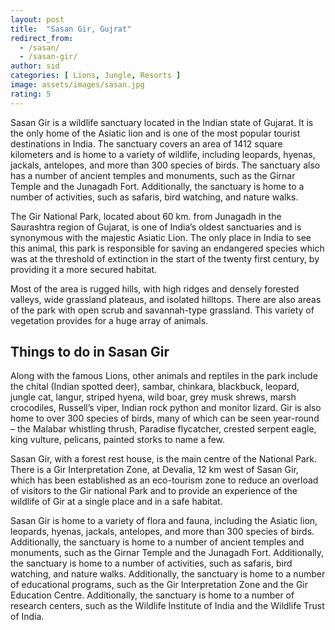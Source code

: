 ```yaml
---
layout: post
title:  "Sasan Gir, Gujrat"
redirect_from:
  - /sasan/
  - /sasan-gir/
author: sid
categories: [ Lions, Jungle, Resorts ]
image: assets/images/sasan.jpg
rating: 5
---
```

Sasan Gir is a wildlife sanctuary located in the Indian state of Gujarat. It is the only home of the Asiatic lion and is one of the most popular tourist destinations in India. The sanctuary covers an area of 1412 square kilometers and is home to a variety of wildlife, including leopards, hyenas, jackals, antelopes, and more than 300 species of birds. The sanctuary also has a number of ancient temples and monuments, such as the Girnar Temple and the Junagadh Fort. Additionally, the sanctuary is home to a number of activities, such as safaris, bird watching, and nature walks.

The Gir National Park, located about 60 km. from Junagadh in the Saurashtra region of Gujarat, is one of India’s oldest sanctuaries and is synonymous with the majestic Asiatic Lion. The only place in India to see this animal, this park is responsible for saving an endangered species which was at the threshold of extinction in the start of the twenty first century, by providing it a more secured habitat. 

Most of the area is rugged hills, with high ridges and densely forested valleys, wide grassland plateaus, and isolated hilltops. There are also areas of the park with open scrub and savannah-type grassland. This variety of vegetation provides for a huge array of animals. 

<h2>Things to do in Sasan Gir</h2>

Along with the famous Lions, other animals and reptiles in the park include the chital (Indian spotted deer), sambar, chinkara, blackbuck, leopard, jungle cat, langur, striped hyena, wild boar, grey musk shrews, marsh crocodiles, Russell’s viper, Indian rock python and monitor lizard.  Gir is also home to over 300 species of birds, many of which can be seen year-round – the Malabar whistling thrush, Paradise flycatcher, crested serpent eagle, king vulture, pelicans, painted storks to name a few.

Sasan Gir, with a forest rest house, is the main centre of the National Park. There is a Gir Interpretation Zone, at Devalia, 12 km west of Sasan Gir, which has been established as an eco-tourism zone to reduce an overload of visitors to the Gir national Park and to provide an experience of the wildlife of Gir at a single place and in a safe habitat.

Sasan Gir is home to a variety of flora and fauna, including the Asiatic lion, leopards, hyenas, jackals, antelopes, and more than 300 species of birds. Additionally, the sanctuary is home to a number of ancient temples and monuments, such as the Girnar Temple and the Junagadh Fort. Additionally, the sanctuary is home to a number of activities, such as safaris, bird watching, and nature walks. Additionally, the sanctuary is home to a number of educational programs, such as the Gir Interpretation Zone and the Gir Education Centre. Additionally, the sanctuary is home to a number of research centers, such as the Wildlife Institute of India and the Wildlife Trust of India.


<div class="pa-carousel-widget" style="width:100%; height:480px; display:none;"
  data-link="https://www.tripadvisor.in/Attractions-g4468377-Activities-Sasan_Gir_Gir_National_Park_Gir_Somnath_District_Gujarat.html"
  data-title="Sasan Gir, Gujrat"
  data-description="Lions and Jungle resorts in Sasan Gir"
  data-delay="3">
  <object data="https://lh3.googleusercontent.com/CXoKj8hxQcWdNZ1IN3857csjmWm87wU35OsgP5ps2EDGYDNDqq2OWPF-q3l8wZ2QBSj_hxEnjUdMKxU7LZ3Bga12ZIC2reZ6T9_9TlbNjEhAC1li-owJcb58J4QxSUmSeoUYDHP7az8=w1920-h1080"></object>
  <object data="https://lh3.googleusercontent.com/h_AQZ2mVKy6Ngx8vlJtMu_Q0d9COhvKJv92zBwGlBRlm68VQzue0-p4RyNSXC0slJ0BqMa7aNollojGkqkjM88-DFOj4dWvjM4nqxVE8WVRbMGVptaPX1ft-UcV_pYqyOqc-6Ihpg2M=w1920-h1080"></object>
  <object data="https://lh3.googleusercontent.com/67NdnZFxqgGP4bUlw4SwwVI8l7QGilC8AYM2g_5OHIITZPUiJWKV0Hqo6Be9-iQF4M0cs35Sn4EBDe3eBn_v99ZuY_P6Q0EWdNOgY3oMATxE0AdD_cqmass42bv2fsXmR5WutTlxgmM=w1920-h1080"></object>
  <object data="https://lh3.googleusercontent.com/OwdLqCJRH1pimS_I68Vfb3uyLf4qt3XMGtL8uUGJZNP-zt6Bg88NtIMzA1RyRboDsUjqXI5Ax3XpJTz8kytihxO5Eukjdn2yltruP_K1ncyGySo4eXj9ADsYKnhI3lczJWcTdLHZFRg=w1920-h1080"></object>
  <object data="https://lh3.googleusercontent.com/zTN8JL5VPNecuqsH3hR8yfkV8uzmWsziQSaNQKyHhMao2e7Bgsvots8s9f7a2c2Fk1Z05udctB9jShN70nK7NYSzQGwqWaJn7aH3Bmn8hToFNOT3LiStBKebVwW-r7Jjil8Y1ebhKs0=w1920-h1080"></object>
  <object data="https://lh3.googleusercontent.com/tK-7ph0yAjriIULDSEf58Ia6dojgd44SpkuUnxiQst8kCubLOQobV6Fw8mOzzjwdzPj8KinA0cXCGDWVQ2UDST4NgXF0jea7aBRFAaEU3mVJ1ULSyCUudXbKNDIgw7-iWxTbE5dznY4=w1920-h1080"></object>
  <object data="https://lh3.googleusercontent.com/3LUnDSQALjbh9WRy6bJItKWLHjnQsWD_5XZRfB15v4tQZh0B2xmxX20JYjL8qvrrnI75mvCa4zRkTUQhYcWveSdSLSJKxDlZsDw6AhdmjBJmVI2-u7GBTgfsYo_HFZMnZoKjwO18760=w1920-h1080"></object>
  <object data="https://lh3.googleusercontent.com/9VbuCYs-4iYEFoeLmoETEE7uB-j_LWXAqIwB_EGxBCGDrGjPq3jvji9Bhw8j0NcyKjP6ojojRYeQXYYZdUpvgq3WFmrs7OrescvgQ3AGLeJNw5WHmccb4aG9L1R_hKQdsGm4EzKSkYY=w1920-h1080"></object>
  <object data="https://lh3.googleusercontent.com/uCDme9AHHnzOQo28PwoyGasovskrsw93p-nEzI4Q-pdJtmeQBnM0Tw52aVpG7S0JQsGQjt-ybX9fKXPWrLNY6Z-BUKUVxnesWTbNZl-zS156hbiSkWO3SW8bqrL5sXdD3qrSjaUapRo=w1920-h1080"></object>
  <object data="https://lh3.googleusercontent.com/d5NvDsbsVzomMuI2h2C3zUcTPHTIjtPZ_hdyZgoj0qrYgp-0ige5PBb1n2cI9OGIIGqiwuVxEahgXzTTjp1ve1r71xlqqMmOnHP8dBA3GQeRTXpoKkWbhnFXd4DnqNzdEIhyE8Uul9M=w1920-h1080"></object>
</div>